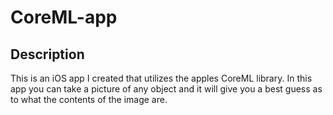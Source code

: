 # CoreML-app

## Description
This is an iOS app I created that utilizes the apples CoreML library. In this app you can take a picture of any object and it will give you a best guess as to what the contents of the image are.
